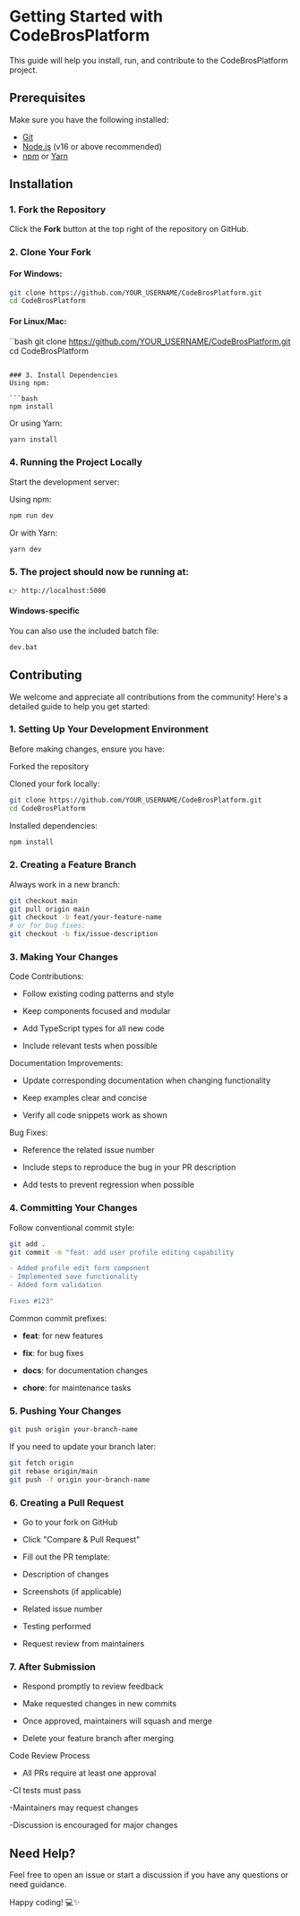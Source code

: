 # Getting Started with CodeBrosPlatform

This guide will help you install, run, and contribute to the CodeBrosPlatform project.

## Prerequisites

Make sure you have the following installed:

- [Git](https://git-scm.com/)
- [Node.js](https://nodejs.org/) (v16 or above recommended)
- [npm](https://www.npmjs.com/) or [Yarn](https://yarnpkg.com/)

## Installation

### 1. Fork the Repository
Click the **Fork** button at the top right of the repository on GitHub.

### 2. Clone Your Fork

#### For Windows:
```bash
git clone https://github.com/YOUR_USERNAME/CodeBrosPlatform.git
cd CodeBrosPlatform
```

#### For Linux/Mac:
``bash
git clone https://github.com/YOUR_USERNAME/CodeBrosPlatform.git
cd CodeBrosPlatform
```

### 3. Install Dependencies
Using npm:

```bash
npm install
```
Or using Yarn:

```bash
yarn install
```

### 4. Running the Project Locally
Start the development server:

Using npm:

```bash
npm run dev
```
Or with Yarn:

```bash
yarn dev
```

### 5. The project should now be running at:

```bash
👉 http://localhost:5000
```

#### Windows-specific
You can also use the included batch file:

```bash
dev.bat
```

## Contributing
We welcome and appreciate all contributions from the community! Here's a detailed guide to help you get started:

### 1. Setting Up Your Development Environment
Before making changes, ensure you have:

Forked the repository

Cloned your fork locally:

```bash
git clone https://github.com/YOUR_USERNAME/CodeBrosPlatform.git
cd CodeBrosPlatform
```

Installed dependencies:

```bash
npm install
```

### 2. Creating a Feature Branch
Always work in a new branch:

```bash
git checkout main
git pull origin main
git checkout -b feat/your-feature-name
# or for bug fixes:
git checkout -b fix/issue-description
```

### 3. Making Your Changes
Code Contributions:
- Follow existing coding patterns and style

- Keep components focused and modular

- Add TypeScript types for all new code

- Include relevant tests when possible

Documentation Improvements:
- Update corresponding documentation when changing functionality

- Keep examples clear and concise

- Verify all code snippets work as shown

Bug Fixes:
- Reference the related issue number

- Include steps to reproduce the bug in your PR description

- Add tests to prevent regression when possible

### 4. Committing Your Changes
Follow conventional commit style:

```bash
git add .
git commit -m "feat: add user profile editing capability

- Added profile edit form component
- Implemented save functionality
- Added form validation

Fixes #123"
```

Common commit prefixes:

- **feat**: for new features

- **fix**: for bug fixes

- **docs**: for documentation changes

- **chore**: for maintenance tasks

### 5. Pushing Your Changes

```bash
git push origin your-branch-name
```

If you need to update your branch later:

```bash
git fetch origin
git rebase origin/main
git push -f origin your-branch-name
```

### 6. Creating a Pull Request
- Go to your fork on GitHub

- Click "Compare & Pull Request"

- Fill out the PR template:

- Description of changes

- Screenshots (if applicable)

- Related issue number

- Testing performed

- Request review from maintainers

### 7. After Submission
- Respond promptly to review feedback

- Make requested changes in new commits

- Once approved, maintainers will squash and merge

- Delete your feature branch after merging

Code Review Process
- All PRs require at least one approval

-CI tests must pass

-Maintainers may request changes

-Discussion is encouraged for major changes

## Need Help?
Feel free to open an issue or start a discussion if you have any questions or need guidance.

Happy coding! 💻✨
